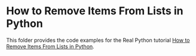 # How to Remove Items From Lists in Python

This folder provides the code examples for the Real Python tutorial [How to Remove Items From Lists in Python](https://realpython.com/remove-item-from-list-python/).